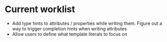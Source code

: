 # Current worklist

- Add type hints to attributes / properties while writing them. Figure out a way to trigger completion hints when writing attributes
- Allow users to define what template literals to focus on


